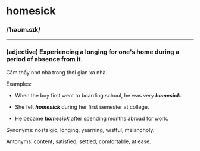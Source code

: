 # homesick

### /ˈhəʊm.sɪk/

---

### (adjective) Experiencing a longing for one's home during a period of absence from it.

Cảm thấy nhớ nhà trong thời gian xa nhà.

Examples:

- When the boy first went to boarding school, he was very **_homesick_**.

- She felt **_homesick_** during her first semester at college.

- He became **_homesick_** after spending months abroad for work.

Synonyms: nostalgic, longing, yearning, wistful, melancholy.

Antonyms: content, satisfied, settled, comfortable, at ease.